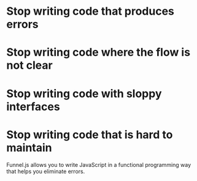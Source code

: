 # Stop writing code that produces errors

# Stop writing code where the flow is not clear

# Stop writing code with sloppy interfaces

# Stop writing code that is hard to maintain

Funnel.js allows you to write JavaScript in a functional programming way that helps you eliminate errors.

```js

```
